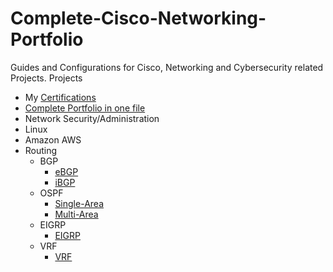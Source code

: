 # Complete-Cisco-Networking-Portfolio

Guides and Configurations for Cisco, Networking and Cybersecurity related Projects.
Projects
* My [Certifications](https://github.com/BrennenT/Complete-Cisco-Networking-Portfolio/blob/main/Portfolio/Certifications_.docx)
* [Complete Portfolio in one file](https://github.com/BrennenT/Complete-Cisco-Networking-Portfolio/blob/main/Portfolio/Complete%20Networking%20Portfolio%20Brennen%20Tse.docx)
* Network Security/Administration
* Linux
* Amazon AWS
* Routing
  * BGP
    * [eBGP](https://github.com/BrennenT/Complete-Cisco-Networking-Portfolio/blob/main/Portfolio/Configuring%20eBGP%20Redistribution.docx)
    * [iBGP](https://github.com/BrennenT/Complete-Cisco-Networking-Portfolio/blob/main/Portfolio/Configuring%20iBGP%20Routing.docx)
  * OSPF
    * [Single-Area](https://github.com/BrennenT/Complete-Cisco-Networking-Portfolio/blob/main/Portfolio/Configuring%20Single-Area%20OSPF.docx)
    * [Multi-Area](https://github.com/BrennenT/Complete-Cisco-Networking-Portfolio/blob/main/Portfolio/Configuring%20Multi-Area%20OSPF.docx)
  * EIGRP
    * [EIGRP](https://github.com/BrennenT/Complete-Cisco-Networking-Portfolio/blob/main/Portfolio/Configuring%20EIGRP.docx)
  * VRF
    * [VRF](https://github.com/BrennenT/Complete-Cisco-Networking-Portfolio/blob/main/Portfolio/VRF%20Lite.docx)


